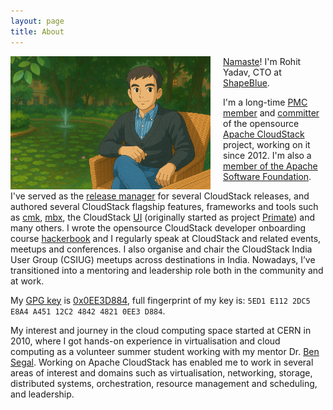 ```yaml
---
layout: page
title: About
---
```

<a href="/assets/avatar.gif"><img align="left" src="/assets/1681F464-4D1B-4639-8154-A29908BC5F21.png" style="max-width:320px; margin-right:20px"/></a>
[Namaste](http://en.wikipedia.org/wiki/Namaste)! I'm Rohit Yadav, CTO at
[ShapeBlue](https://www.shapeblue.com/about/).

I'm a long-time [PMC member](http://people.apache.org/committer-index.html#rohit)
and [committer](https://github.com/apache/cloudstack/graphs/contributors) of the
opensource <span class="logo acs">&nbsp;</span> [Apache CloudStack](http://cloudstack.apache.org)
project, working on it since 2012. I'm also a
[member of the Apache Software Foundation](https://www.apache.org/foundation/members).

I've served as the [release
manager](https://github.com/apache/cloudstack/releases) for several CloudStack releases,
and authored several CloudStack flagship features, frameworks and tools such as
[cmk](https://github.com/apache/cloudstack-cloudmonkey),
[mbx](https://github.com/shapeblue/mbx), the CloudStack
[UI](https://github.com/apache/cloudstack/tree/main/ui) (originally started as project
[Primate](https://github.com/apache/cloudstack-primate)) and many others. I wrote the opensource
CloudStack developer onboarding course [hackerbook](https://github.com/shapeblue/hackerbook)
and I regularly speak at CloudStack and related events, meetups and conferences. I also organise
and chair the CloudStack India User Group (CSIUG) meetups across destinations in India. Nowadays,
I’ve transitioned into a mentoring and leadership role both in the community and at work.

My [GPG key](/gpg.pub) is [0x0EE3D884](https://keyserver.ubuntu.com/pks/lookup?search=0x5ED1E1122DC5E8A4A45112C2484248210EE3D884&fingerprint=on&op=index), full fingerprint of my key is: `5ED1 E112 2DC5 E8A4 A451 12C2 4842 4821 0EE3 D884`.

My interest and journey in the cloud computing space started at CERN in 2010, where
I got hands-on experience in virtualisation and cloud computing as a volunteer
summer student working with my mentor Dr. [Ben Segal](https://www.internethalloffame.org/inductee/ben-segal).
Working on Apache CloudStack has enabled me to work in several areas of interest and domains
such as virtualisation, networking, storage, distributed systems, orchestration, resource management and scheduling,
and leadership.
